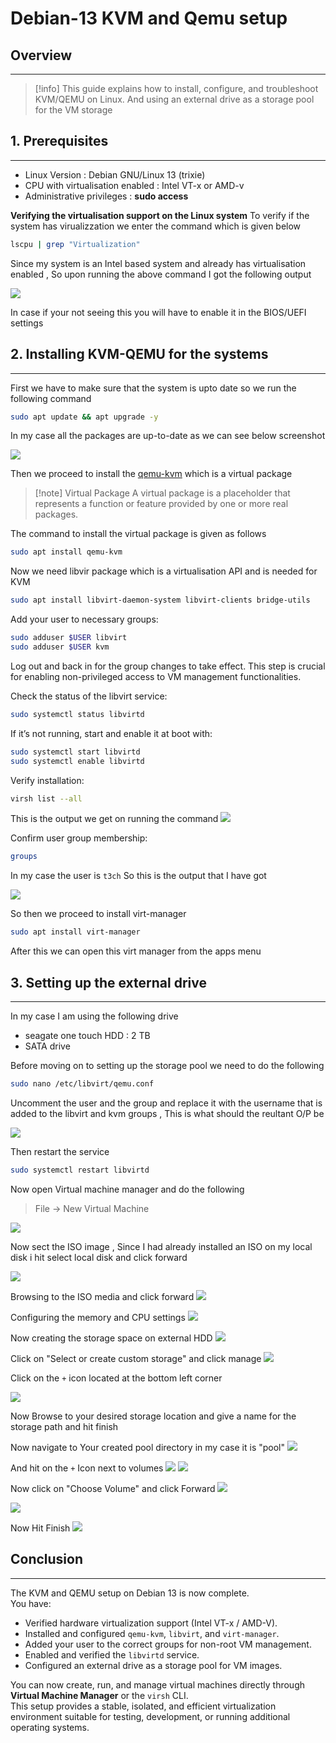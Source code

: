 # Debian-13 KVM and Qemu setup

## Overview
---
>[!info]
>This guide explains how to install, configure, and troubleshoot KVM/QEMU on Linux. And using an external drive as a storage pool for the VM storage


## 1. Prerequisites
---
- Linux Version : Debian GNU/Linux 13 (trixie)
- CPU with virtualisation enabled : Intel VT-x or AMD-v 
- Administrative privileges : **sudo access**

**Verifying the virtualisation support on the Linux system**
To verify if the system has virualizzation we enter the command which is given below 
```bash
lscpu | grep "Virtualization"
```

Since my system is an Intel based system and already has virtualisation enabled , So upon running the above command I got the following output 

![](Pasted%20image%2020251020081937.png)

In case if your not seeing this you will have to enable it in the BIOS/UEFI settings 


## 2. Installing KVM-QEMU  for the systems 
---
First we have to make sure that the system is upto date so we run the following command

```bash
sudo apt update && apt upgrade -y
```

In my case all the packages are up-to-date as we can see below screenshot

![](Pasted%20image%2020251020082916.png)

Then we proceed to install the [qemu-kvm](https://packages.debian.org/bookworm/qemu-kvm) which is a virtual package

>[!note] Virtual Package
>A virtual package is a placeholder that represents a function or feature provided by one or more real packages.

The command to install the virtual package is given as follows 

```bash
sudo apt install qemu-kvm
```

Now we need libvir package which is a virtualisation API and is needed for KVM

```bash
sudo apt install libvirt-daemon-system libvirt-clients bridge-utils
```

Add your user to necessary groups:

```bash
sudo adduser $USER libvirt
sudo adduser $USER kvm
```

Log out and back in for the group changes to take effect. This step is crucial for enabling non-privileged access to VM management functionalities.

Check the status of the libvirt service:
```bash
sudo systemctl status libvirtd
```

If it’s not running, start and enable it at boot with:
```bash
sudo systemctl start libvirtd
sudo systemctl enable libvirtd
```

Verify installation:
```bash
virsh list --all
```

This is the output we get on running the command 
![](Pasted%20image%2020251020084220.png)

Confirm user group membership:
```bash
groups
```

In my case the user is `t3ch`
So this is the output that I have got

![](Pasted%20image%2020251020084558.png)

So then we proceed to install virt-manager 
```bash
sudo apt install virt-manager
```

After this we can open this virt manager from the apps menu 


## 3. Setting up the external drive 
---
In my case I am using the following drive 
- seagate one touch HDD : 2 TB 
- SATA drive 

Before moving on to setting up the storage pool we need to do the following 

```bash
sudo nano /etc/libvirt/qemu.conf
```

Uncomment the user and the group and replace it with the username that is added to the libvirt and kvm groups , This is what should the reultant O/P be 

![](Pasted%20image%2020251020090038.png)

Then restart the service 
```bash
sudo systemctl restart libvirtd
```

Now open Virtual machine manager and do the following 
> File -> New Virtual Machine

![](Pasted%20image%2020251020090458.png)

Now sect the ISO image , Since I had already installed an ISO on my local disk i hit select local disk and click forward 

![](Pasted%20image%2020251020091716.png)

Browsing to the ISO media and click forward 
![](Pasted%20image%2020251020091808.png)

Configuring the memory and CPU settings
![](Pasted%20image%2020251020091849.png)

Now creating the storage space on external HDD
![](Pasted%20image%2020251020091944.png)

Click on "Select or create custom storage" and click manage
![](Pasted%20image%2020251020092134.png)

Click on the  `+`  icon located at the bottom left corner 

![](Pasted%20image%2020251020092255.png)

Now Browse to your desired storage location and give a name for the storage path and hit finish 

Now navigate to Your created pool directory in my case it is "pool"
![](Pasted%20image%2020251020092442.png)

And hit on the `+` Icon next to volumes 
![](Pasted%20image%2020251020092616.png)
![](Pasted%20image%2020251020093120.png)

Now click on "Choose Volume" and click Forward
![](Pasted%20image%2020251020093220.png)

![](Pasted%20image%2020251020093305.png)

Now Hit Finish
![](Pasted%20image%2020251020093343.png)

## Conclusion 
---
The KVM and QEMU setup on Debian 13 is now complete.  
You have:

- Verified hardware virtualization support (Intel VT-x / AMD-V).
- Installed and configured `qemu-kvm`, `libvirt`, and `virt-manager`.
- Added your user to the correct groups for non-root VM management.
- Enabled and verified the `libvirtd` service.
- Configured an external drive as a storage pool for VM images.

You can now create, run, and manage virtual machines directly through **Virtual Machine Manager** or the `virsh` CLI.  
This setup provides a stable, isolated, and efficient virtualization environment suitable for testing, development, or running additional operating systems.





